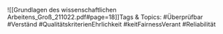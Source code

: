 
![[Grundlagen des wissenschaftlichen Arbeitens_Groß_211022.pdf#page=18]]Tags & Topics:
   #Überprüfbar
   #Verständ
   #QualitätskriterienEhrlichkeit
   #keitFairnessVerant
   #Reliabilität
